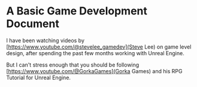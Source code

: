 # A Basic Game Development Document

I have been watching videos by [https://www.youtube.com/@stevelee_gamedev](Steve Lee) on game level design, after spending the past few months working with Unreal Engine.



But I can't stress enough that you should be following [https://www.youtube.com/@GorkaGames](Gorka Games) and his RPG Tutorial for Unreal Engine.
